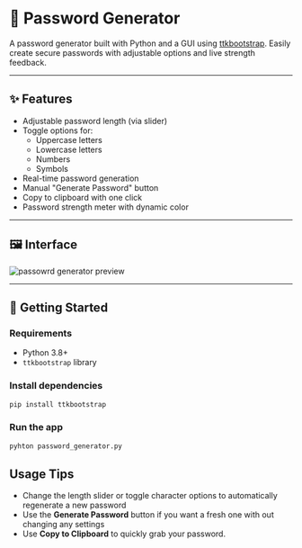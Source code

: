 # 🔐 Password Generator

A password generator built with Python and a GUI using [ttkbootstrap](https://ttkbootstrap.readthedocs.io/). Easily create secure passwords with adjustable options and live strength feedback.

---

## ✨ Features

- Adjustable password length (via slider)
- Toggle options for:
  - Uppercase letters
  - Lowercase letters
  - Numbers
  - Symbols
- Real-time password generation
- Manual "Generate Password" button
- Copy to clipboard with one click
- Password strength meter with dynamic color

---

## 🖼️ Interface

![passowrd generator preview](<Screenshot 2025-04-02 at 17.02.16.png>)

---

## 🚀 Getting Started

### Requirements

- Python 3.8+
- `ttkbootstrap` library

### Install dependencies

```bash
pip install ttkbootstrap
```
### Run the app
```bash
pyhton password_generator.py
```

## Usage Tips
- Change the length slider or toggle character options to automatically regenerate a new password
- Use the **Generate Password** button if you want a fresh one with out changing any settings
- Use **Copy to Clipboard** to quickly grab your password.

